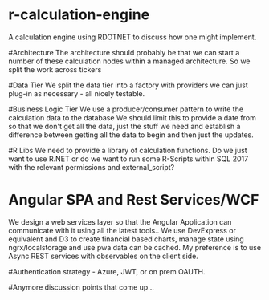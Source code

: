 # r-calculation-engine
A calculation engine using RDOTNET to discuss how one might implement.

#Architecture
The architecture should probably be that we can start a number of these calculation nodes within a managed architecture. 
So we split the work across tickers

#Data Tier
We split the data tier into a factory with providers we can just plug-in as necessary - all nicely testable.

#Business Logic Tier
We use a producer/consumer pattern to write the calculation data to the database
We should limit this to provide a date from so that we don't get all the data, just the stuff we need
and establish a difference between getting all the data to begin and then just the updates.

#R Libs
We need to provide a library of calculation functions. Do we just want to use R.NET or do we want to run some R-Scripts within
SQL 2017 with the relevant permissions and external_script?

# Angular SPA and Rest Services/WCF
We design a web services layer so that the Angular Application can communicate with it using all the latest tools..
We use DevExpress or equivalent and D3 to create financial based charts, manage state using ngrx/localstorage and use pwa
data can be cached. My preference is to use Async REST services with observables on the client side.

#Authentication strategy - Azure, JWT, or on prem OAUTH.

#Anymore discussion points that come up...
